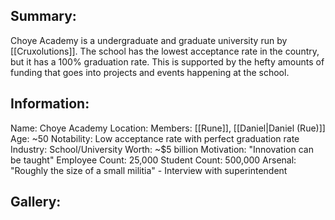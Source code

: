 ## Summary:
Choye Academy is a undergraduate and graduate university run by [[Cruxolutions]]. The school has the lowest acceptance rate in the country, but it has a 100% graduation rate. This is supported by the hefty amounts of funding that goes into projects and events happening at the school.

## Information:
Name: Choye Academy
Location: 
Members: [[Rune]], [[Daniel|Daniel (Rue)]]
Age: ~50
Notability: Low acceptance rate with perfect graduation rate
Industry: School/University
Worth: ~$5 billion 
Motivation: "Innovation can be taught"
Employee Count: 25,000
Student Count: 500,000
Arsenal: "Roughly the size of a small militia" - Interview with superintendent

## Gallery: